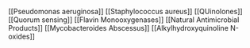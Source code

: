 [[Pseudomonas aeruginosa]]
[[Staphylococcus aureus]]
[[QUinolones]]
[[Quorum sensing]]
[[Flavin Monooxygenases]]
[[Natural Antimicrobial Products]]
[[Mycobacteroides Abscessus]]
[[Alkylhydroxyquinoline N-oxides]]
